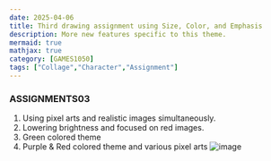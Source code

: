 ```yaml
---
date: 2025-04-06
title: Third drawing assignment using Size, Color, and Emphasis
description: More new features specific to this theme.
mermaid: true
mathjax: true
category: [GAMES1050]
tags: ["Collage","Character","Assignment"]
---
```

### ASSIGNMENTS03
   
1. Using pixel arts and realistic images simultaneously.
2. Lowering brightness and focused on red images.
3. Green colored theme
4. Purple & Red colored theme and various pixel arts
![image](https://github.com/user-attachments/assets/d266a7d7-94e3-4824-b6eb-19d9e4a0a4af)
